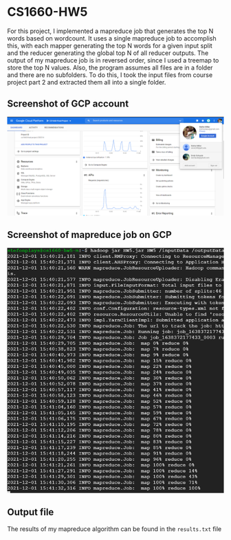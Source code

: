 # CS1660-HW5
For this project, I implemented a mapreduce job that generates the top N words based on wordcount. It uses a single mapreduce job to accomplish this, with each mapper generating the top N words for a given input split and the reducer generating the global top N of all reducer outputs. The output of my mapreduce job is in reversed order, since I used a treemap to store the top N values. Also, the program assumes all files are in a folder and there are no subfolders. To do this, I took the input files from course project part 2 and extracted them all into a single folder. 

## Screenshot of GCP account
![GCP Account](./img/gcpaccount.PNG)


## Screenshot of mapreduce job on GCP
![Wordcount job](./img/wcoutput.PNG)


## Output file
The results of my mapreduce algorithm can be found in the `results.txt` file
